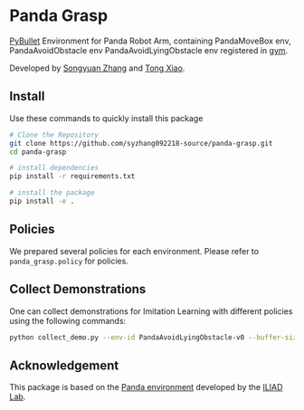 # Panda Grasp

[PyBullet](https://pybullet.org/wordpress/) Environment for Panda Robot Arm, containing PandaMoveBox env, PandaAvoidObstacle env PandaAvoidLyingObstacle env registered in [gym](https://gym.openai.com/).

Developed by [Songyuan Zhang](https://syzhang092218-source.github.io/) and [Tong Xiao](https://github.com/TongXiao2000).

## Install

Use these commands to quickly install this package

```bash
# Clone the Repository
git clone https://github.com/syzhang092218-source/panda-grasp.git
cd panda-grasp

# install dependencies
pip install -r requirements.txt

# install the package
pip install -e .
```

## Policies

We prepared several policies for each environment. Please refer to ```panda_grasp.policy``` for policies. 

## Collect Demonstrations

One can collect demonstrations for Imitation Learning with different policies using the following commands:

```bash
python collect_demo.py --env-id PandaAvoidLyingObstacle-v0 --buffer-size 40000 --policy expert --std 0.05 --seed 0
```

## Acknowledgement 

This package is based on the [Panda environment](https://github.com/dylan-losey/panda-env) developed by the [ILIAD Lab](http://iliad.stanford.edu/).